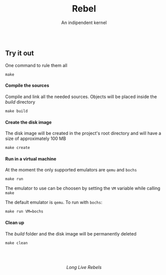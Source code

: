 <div align="center">
  <h1>Rebel</h1>
  <p>An indipendent kernel</p>
</div>

<br/><br/>

## Try it out

One command to rule them all

```
make
```

#### Compile the sources

Compile and link all the needed sources. Objects will be placed inside the *build* directory

```
make build
```

#### Create the disk image

The disk image will be created in the project's root directory and will have a size of approximately 100 MB

```
make create
```

#### Run in a virtual machine

At the moment the only supported emulators are `qemu` and `bochs`

```
make run
```

The emulator to use can be choosen by setting the `VM` variable while calling `make`

The default emulator is `qemu`. To run with `bochs`:

```
make run VM=bochs
```

#### Clean up

The *build* folder and the disk image will be permanently deleted

```
make clean
```

<br/><br/>

<div align="center">
  <i>Long Live Rebels</i>
</div>